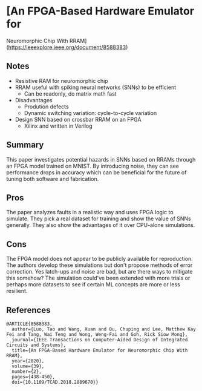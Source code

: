 # [An FPGA-Based Hardware Emulator for
Neuromorphic Chip With RRAM](https://ieeexplore.ieee.org/document/8588383)

## Notes
- Resistive RAM for neuromorphic chip
- RRAM useful with spiking neural networks (SNNs) to be efficient
    - Can be readonly, do matrix math fast
- Disadvantages
    - Prodution defects
    - Dynamic switching variation: cycle-to-cycle variation
- Design SNN based on crossbar RRAM on an FPGA
    - Xilinx and written in Verilog

## Summary
This paper investigates potential hazards in SNNs based on RRAMs through an FPGA model trained on MNIST. By introducing noise, they can see performance drops in accuracy which can be beneficial for the future of tuning both software and fabrication.

## Pros
The paper analyzes faults in a realistic way and uses FPGA logic to simulate. They pick a real dataset for training and show the value of SNNs generally. They also show the advantages of it over CPU-alone simulations.

## Cons
The FPGA model does not appear to be publicly available for reproduction. The authors develop these simulations but don't propose methods of error correction. Yes latch-ups and noise are bad, but are there ways to mitigate this somehow? The simulation could've been extended with more trials or perhaps more datasets to see if certain ML concepts are more or less resilient.

## References

```
@ARTICLE{8588383,
  author={Luo, Tao and Wang, Xuan and Qu, Chuping and Lee, Matthew Kay Fei and Tang, Wai Teng and Wong, Weng-Fai and Goh, Rick Siow Mong},
  journal={IEEE Transactions on Computer-Aided Design of Integrated Circuits and Systems}, 
  title={An FPGA-Based Hardware Emulator for Neuromorphic Chip With RRAM}, 
  year={2020},
  volume={39},
  number={2},
  pages={438-450},
  doi={10.1109/TCAD.2018.2889670}}
```
